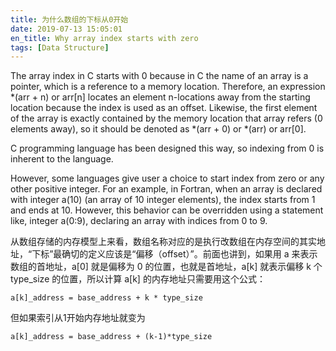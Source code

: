 ```yaml
---
title: 为什么数组的下标从0开始
date: 2019-07-13 15:05:01
en_title: Why array index starts with zero
tags: [Data Structure]
---
```


The array index in C starts with 0 because in C the name of an array is a pointer, which is a reference to a memory location. Therefore, an expression *(arr + n) or arr[n] locates an element n-locations away from the starting location because the index is used as an offset. Likewise, the first element of the array is exactly contained by the memory location that array refers (0 elements away), so it should be denoted as *(arr + 0) or *(arr) or arr[0].

C programming language has been designed this way, so indexing from 0 is inherent to the language.

However, some languages give user a choice to start index from zero or any other positive integer. For an example, in Fortran, when an array is declared with integer a(10) (an array of 10 integer elements), the index starts from 1 and ends at 10. However, this behavior can be overridden using a statement like, integer a(0:9), declaring an array with indices from 0 to 9.

从数组存储的内存模型上来看，数组名称对应的是执行改数组在内存空间的其实地址，“下标”最确切的定义应该是“偏移（offset）”。前面也讲到，如果用 a 来表示数组的首地址，a[0] 就是偏移为 0 的位置，也就是首地址，a[k] 就表示偏移 k 个 type_size 的位置，所以计算 a[k] 的内存地址只需要用这个公式：

```
a[k]_address = base_address + k * type_size
```

但如果索引从1开始内存地址就变为

```
a[k]_address = base_address + (k-1)*type_size
```

